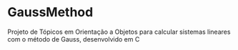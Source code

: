 # GaussMethod
Projeto de Tópicos em Orientação a Objetos para calcular sistemas lineares com o método de Gauss, desenvolvido em C
